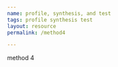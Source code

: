 ```yaml
---
name: profile, synthesis, and test
tags: profile synthesis test
layout: resource
permalink: /method4

---
```

method 4
